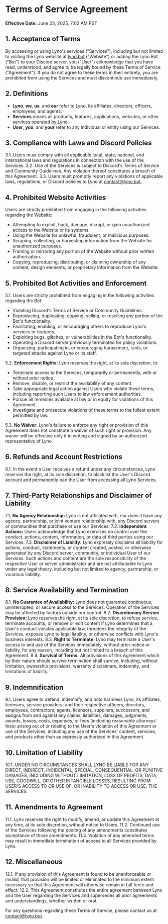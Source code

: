 # Terms of Service Agreement
**Effective Date:** June 23, 2025, 7:02 AM PST

## 1. Acceptance of Terms
By accessing or using Lyno's services ("Services"), including but not limited to visiting the Lyno website at [lyno.bot](https://lyno.bot) ("Website") or adding the Lyno Bot ("Bot") to your Discord server, you ("User") acknowledge that you have read, understood, and agree to be legally bound by these Terms of Service ("Agreement"). If you do not agree to these terms in their entirety, you are prohibited from using the Services and must discontinue use immediately.

## 2. Definitions
- **Lyno**, **we**, **us**, and **our** refer to Lyno, its affiliates, directors, officers, employees, and agents.
- **Services** means all products, features, applications, websites, or other services operated by Lyno.
- **User**, **you**, and **your** refer to any individual or entity using our Services.

## 3. Compliance with Laws and Discord Policies
3.1. Users must comply with all applicable local, state, national, and international laws and regulations in connection with the use of the Services.
3.2. Use of the Services is subject to Discord's Terms of Service and Community Guidelines. Any violation thereof constitutes a breach of this Agreement.
3.3. Users must promptly report any violations of applicable laws, regulations, or Discord policies to Lyno at [contact@lyno.bot](mailto:contact@lyno.bot).

## 4. Prohibited Website Activities
Users are strictly prohibited from engaging in the following activities regarding the Website:
- Attempting to exploit, hack, damage, disrupt, or gain unauthorized access to the Website or its systems.
- Using the Website for unlawful, fraudulent, or malicious purposes.
- Scraping, collecting, or harvesting information from the Website for unauthorized purposes.
- Framing or mirroring any portion of the Website without prior written authorization.
- Copying, reproducing, distributing, or claiming ownership of any content, design elements, or proprietary information from the Website.

## 5. Prohibited Bot Activities and Enforcement
5.1. Users are strictly prohibited from engaging in the following activities regarding the Bot:
- Violating Discord's Terms of Service or Community Guidelines.
- Reproducing, duplicating, copying, selling, or reselling any portion of the Bot's functionality.
- Facilitating, enabling, or encouraging others to reproduce Lyno's services or features.
- Exploiting bugs, glitches, or vulnerabilities in the Bot's functionality.
- Operating a Discord server previously terminated for policy violations.
- Organizing, participating in, or encouraging harassment, raids, or targeted attacks against Lyno or its staff.

5.2. **Enforcement Rights:** Lyno reserves the right, at its sole discretion, to:
- Terminate access to the Services, temporarily or permanently, with or without prior notice.
- Remove, disable, or restrict the availability of any content.
- Take appropriate legal action against Users who violate these terms, including reporting such Users to law enforcement authorities.
- Pursue all remedies available at law or in equity for violations of this Agreement.
- Investigate and prosecute violations of these terms to the fullest extent permitted by law.

5.3. **No Waiver:** Lyno's failure to enforce any right or provision of this Agreement does not constitute a waiver of such right or provision. Any waiver will be effective only if in writing and signed by an authorized representative of Lyno.

## 6. Refunds and Account Restrictions
6.1. In the event a User receives a refund under any circumstances, Lyno reserves the right, at its sole discretion, to blacklist the User's Discord account and permanently ban the User from accessing all Lyno Services.

## 7. Third-Party Relationships and Disclaimer of Liability
7.1. **No Agency Relationship:** Lyno is not affiliated with, nor does it have any agency, partnership, or joint venture relationship with, any Discord servers or communities that purchase or use our Services.
7.2. **Independent Actions:** Users acknowledge that Lyno exercises no control over the conduct, actions, content, information, or data of third parties using our Services.
7.3. **Disclaimer of Liability:** Lyno expressly disclaims all liability for actions, conduct, statements, or content created, posted, or otherwise generated by any Discord server, community, or individual User of our Services. Such actions and content are the sole responsibility of the respective User or server administrator and are not attributable to Lyno under any legal theory, including but not limited to agency, partnership, or vicarious liability.

## 8. Service Availability and Termination
8.1. **No Guarantee of Availability:** Lyno does not guarantee continuous, uninterrupted, or secure access to the Services. Operation of the Services may be affected by factors outside our control.
8.2. **Discretionary Service Provision:** Lyno reserves the right, at its sole discretion, to refuse service, terminate accounts, or remove or edit content if Lyno determines that a User's conduct violates applicable law, threatens the integrity of the Services, exposes Lyno to legal liability, or otherwise conflicts with Lyno's business interests.
8.3. **Right to Terminate:** Lyno may terminate a User's access to and use of the Services immediately, without prior notice or liability, for any reason, including but not limited to a breach of this Agreement.
8.4. **Survival of Terms:** All provisions of this Agreement which by their nature should survive termination shall survive, including, without limitation, ownership provisions, warranty disclaimers, indemnity, and limitations of liability.

## 9. Indemnification
9.1. Users agree to defend, indemnify, and hold harmless Lyno, its affiliates, licensors, service providers, and their respective officers, directors, employees, contractors, agents, licensors, suppliers, successors, and assigns from and against any claims, liabilities, damages, judgments, awards, losses, costs, expenses, or fees (including reasonable attorneys' fees) arising out of or relating to the User's violation of this Agreement or use of the Services, including any use of the Services' content, services, and products other than as expressly authorized in this Agreement.

## 10. Limitation of Liability
10.1. UNDER NO CIRCUMSTANCES SHALL LYNO BE LIABLE FOR ANY DIRECT, INDIRECT, INCIDENTAL, SPECIAL, CONSEQUENTIAL, OR PUNITIVE DAMAGES, INCLUDING WITHOUT LIMITATION, LOSS OF PROFITS, DATA, USE, GOODWILL, OR OTHER INTANGIBLE LOSSES, RESULTING FROM USER'S ACCESS TO OR USE OF, OR INABILITY TO ACCESS OR USE, THE SERVICES.

## 11. Amendments to Agreement
11.1. Lyno reserves the right to modify, amend, or update this Agreement at any time, at its sole discretion, without notice to Users.
11.2. Continued use of the Services following the posting of any amendments constitutes acceptance of those amendments.
11.3. Violation of any amended terms may result in immediate termination of access to all Services provided by Lyno.

## 12. Miscellaneous
12.1. If any provision of this Agreement is found to be unenforceable or invalid, that provision will be limited or eliminated to the minimum extent necessary so that this Agreement will otherwise remain in full force and effect.
12.2. This Agreement constitutes the entire agreement between Lyno and the User regarding the Services and supersedes all prior agreements and understandings, whether written or oral.

For any questions regarding these Terms of Service, please contact us at [contact@lyno.bot](mailto:contact@lyno.bot).
